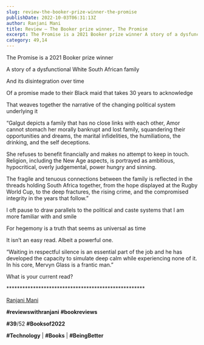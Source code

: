 ```yaml
---
slug: review-the-booker-prize-winner-the-promise
publishDate: 2022-10-03T06:31:13Z
author: Ranjani Mani
title: Review – The Booker prize winner, The Promise 
excerpt: The Promise is a 2021 Booker prize winner A story of a dysfunctional White South African family And its disintegration over time Of a promise made to their Black maid that takes 30 years to acknowledge That weaves together the narrative of the changing political system underlying it “Galgut depicts a family that has no  ... 
category: 49,14
---
```


The Promise is a 2021 Booker prize winner

A story of a dysfunctional White South African family

And its disintegration over time

Of a promise made to their Black maid that takes 30 years to acknowledge

That weaves together the narrative of the changing political system underlying it

“Galgut depicts a family that has no close links with each other, Amor cannot stomach her morally bankrupt and lost family, squandering their opportunities and dreams, the marital infidelities, the humiliations, the drinking, and the self deceptions.

She refuses to benefit financially and makes no attempt to keep in touch. Religion, including the New Age aspects, is portrayed as ambitious, hypocritical, overly judgemental, power hungry and sinning.

The fragile and tenuous connections between the family is reflected in the threads holding South Africa together, from the hope displayed at the Rugby World Cup, to the deep fractures, the rising crime, and the compromised integrity in the years that follow.”

I oft pause to draw parallels to the political and caste systems that I am more familiar with and smile

For hegemony is a truth that seems as universal as time

It isn’t an easy read. Albeit a powerful one.

“Waiting in respectful silence is an essential part of the job and he has developed the capacity to simulate deep calm while experiencing none of it. In his core, Mervyn Glass is a frantic man.”

What is your current read?

\*\*\*\*\*\*\*\*\*\*\*\*\*\*\*\*\*\*\*\*\*\*\*\*\*\*\*\*\*\*\*\*\*\*\*\*\*\*\*\*\*\*\*\*\*\*\*\*\*\*\*\*

[Ranjani Mani](https://www.linkedin.com/feed/#)

**#reviewswithranjani** **#bookreviews**

**#39**/52 **#Booksof2022**

**#Technology** | **#Books** | **#BeingBetter**